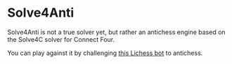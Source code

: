 # Solve4Anti

Solve4Anti is not a true solver yet, but rather an antichess engine based on the Solve4C solver for Connect Four.

You can play against it by challenging [this Lichess bot](https://lichess.org/@/middlegame_engine) to antichess.
